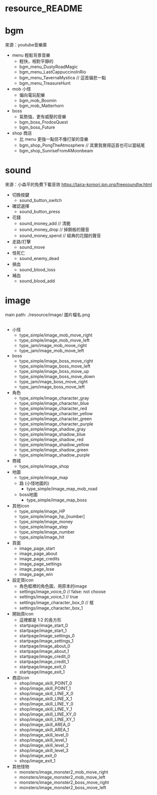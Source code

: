 # resource_README

# bgm

來源：youtube音樂庫
- menu 輕鬆背景音樂
    - 輕快，相對平靜的
    - bgm_menu_DustyRoadMagic
    - bgm_menu_LastCappuccinoInRio
    - bgm_menu_TavernaMystica // 這首偏悲一點
    - bgm_menu_TreasureHunt
- mob 小怪
    - 偏向電玩配樂
    - bgm_mob_Boomin
    - bgm_mob_Matterhorn
- boss
    - 氣勢強，更有威壓的音樂
    - bgm_boss_FrodosQuest
    - bgm_boss_Future
- shop 商店
    - 比 menu 更強一點但不像打架的音樂
    - bgm_shop_PongTheAtmosphere // 其實我覺得這首也可以當結尾
    - bgm_shop_SunriseFromAMoonbeam

# sound

來源：小森平的免費下載音效 https://taira-komori.jpn.org/freesoundtw.html

- 切換按鍵
    - sound_button_switch
- 確認選擇
    - sound_button_press
- 花錢
    - sound_money_add // 清脆
    - sound_money_drop // 掉銅板的聲音
    - sound_money_spend // 經典的花錢的聲音
- 走路/打擊
    - sound_move
- 怪死亡
    - sound_enemy_dead
- 損血
    - sound_blood_loss
- 補血
    - sound_blood_add


# image
main path: ./resource/image/
圖片檔名.png
## 
- 小怪
    - type_simple/image_mob_move_right
    - type_simple/image_mob_move_left
    - type_jam/image_mob_move_right
    - type_jam/image_mob_move_left
- boss
    - type_simple/image_boss_move_right
    - type_simple/image_boss_move_left
    - type_simple/image_boss_move_up
    - type_simple/image_boss_move_down
    - type_jam/image_boss_move_right
    - type_jam/image_boss_move_left
- 角色
    - type_simple/image_character_gray
    - type_simple/image_character_blue
    - type_simple/image_character_red
    - type_simple/image_character_yellow
    - type_simple/image_character_green
    - type_simple/image_character_purple
    - type_simple/image_shadow_gray
    - type_simple/image_shadow_blue
    - type_simple/image_shadow_red
    - type_simple/image_shadow_yellow
    - type_simple/image_shadow_green
    - type_simple/image_shadow_purple
- 商城
    - type_simple/image_shop
- 地圖
    - type_simple/image_map
    - 路 (小怪地圖的)
        - type_simple/image_map_mob_road
    - boss地圖
        - type_simple/image_map_boss
- 其他icon
    - type_simple/image_HP
    - type_simple/image_hp_[number]
    - type_simple/image_money
    - type_simple/image_step
    - type_simple/image_number
    - type_simple/image_hit
- 頁面
    - image_page_start
    - image_page_about
    - image_page_credits
    - image_page_settings
    - image_page_lose
    - image_page_win
- 設定頁icon
    - 角色框裡的角色圖，用原本的image
    - settings/image_voice_0 // false: not choose
    - settings/image_voice_1 // true
    - settings/image_character_box_0 // 框
    - settings/image_character_box_1
- 開始頁icon
    - 這裡都是 1:2 的長方形
    - startpage/image_start_0
    - startpage/image_start_1
    - startpage/image_settings_0
    - startpage/image_settings_1
    - startpage/image_about_0
    - startpage/image_about_1
    - startpage/image_credit_0
    - startpage/image_credit_1
    - startpage/image_exit_0
    - startpage/image_exit_1
- 商店icon
    - shop/image_skill_POINT_0
    - shop/image_skill_POINT_1
    - shop/image_skill_LINE_X_0
    - shop/image_skill_LINE_X_1
    - shop/image_skill_LINE_Y_0
    - shop/image_skill_LINE_Y_1
    - shop/image_skill_LINE_XY_0
    - shop/image_skill_LINE_XY_1
    - shop/image_skill_AREA_0
    - shop/image_skill_AREA_1
    - shop/image_skill_level_0
    - shop/image_skill_level_1
    - shop/image_skill_level_2
    - shop/image_skill_level_3
    - shop/image_exit_0
    - shop/image_exit_1
- 其他怪物
    - monsters/image_monster2_mob_move_right
    - monsters/image_monster2_mob_move_left
    - monsters/image_monster2_boss_move_right
    - monsters/image_monster2_boss_move_left